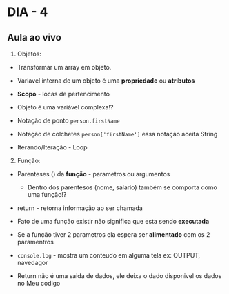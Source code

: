 # DIA - 4

## Aula ao vivo
1. Objetos:
- Transformar um array em objeto.
- Variavel interna de um objeto é uma **propriedade** ou **atributos**
- **Scopo** - locas de pertencimento
- Objeto é uma variável complexa!?

- Notação de ponto `person.firstName`
- Notação de colchetes `person['firstName']` essa notação aceita String
- Iterando/Iteração - Loop

2. Função:
- Parenteses () da **função** - parametros ou argumentos
    - Dentro dos parentesos (nome, salario) também se comporta como uma função!?
- return - retorna informação ao ser chamada
- Fato de uma função existir não significa que esta sendo **executada**
- Se a função tiver 2 parametros ela espera ser **alimentado** com os 2 paramentros

- `console.log` - mostra um conteudo em alguma tela ex: OUTPUT, navedagor
- Return não é uma saida de dados, ele deixa o dado disponivel os dados no Meu codigo